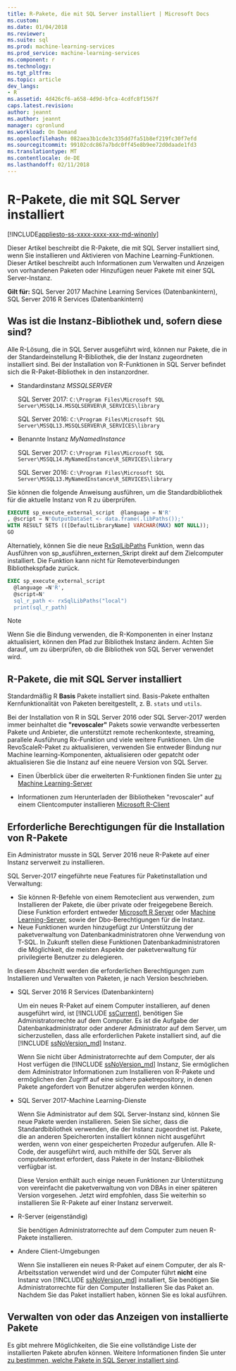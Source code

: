 ```yaml
---
title: R-Pakete, die mit SQL Server installiert | Microsoft Docs
ms.custom: 
ms.date: 01/04/2018
ms.reviewer: 
ms.suite: sql
ms.prod: machine-learning-services
ms.prod_service: machine-learning-services
ms.component: r
ms.technology: 
ms.tgt_pltfrm: 
ms.topic: article
dev_langs:
- R
ms.assetid: 4d426cf6-a658-4d9d-bfca-4cdfc8f1567f
caps.latest.revision: 
author: jeannt
ms.author: jeannt
manager: cgronlund
ms.workload: On Demand
ms.openlocfilehash: 082aea3b1cde3c335dd7fa51b8ef219fc30f7efd
ms.sourcegitcommit: 99102cdc867a7bdc0ff45e8b9ee72d0daade1fd3
ms.translationtype: MT
ms.contentlocale: de-DE
ms.lasthandoff: 02/11/2018
---
```

# <a name="r-packages-installed-with-sql-server"></a>R-Pakete, die mit SQL Server installiert
[!INCLUDE[appliesto-ss-xxxx-xxxx-xxx-md-winonly](../../includes/appliesto-ss-xxxx-xxxx-xxx-md-winonly.md)]

Dieser Artikel beschreibt die R-Pakete, die mit SQL Server installiert sind, wenn Sie installieren und Aktivieren von Machine Learning-Funktionen. Dieser Artikel beschreibt auch Informationen zum Verwalten und Anzeigen von vorhandenen Paketen oder Hinzufügen neuer Pakete mit einer SQL Server-Instanz.

**Gilt für:** SQL Server 2017 Machine Learning Services (Datenbankintern), SQL Server 2016 R Services (Datenbankintern)

## <a name="what-is-the-instance-library-and-where-is-it"></a>Was ist die Instanz-Bibliothek und, sofern diese sind?

Alle R-Lösung, die in SQL Server ausgeführt wird, können nur Pakete, die in der Standardeinstellung R-Bibliothek, die der Instanz zugeordneten installiert sind. Bei der Installation von R-Funktionen in SQL Server befindet sich die R-Paket-Bibliothek in den instanzordner.

+ Standardinstanz *MSSQLSERVER* 

    SQL Server 2017: `C:\Program Files\Microsoft SQL Server\MSSQL14.MSSQLSERVER\R_SERVICES\library` 
    
    SQL Server 2016: `C:\Program Files\Microsoft SQL Server\MSSQL13.MSSQLSERVER\R_SERVICES\library`

+ Benannte Instanz *MyNamedInstance* 

    SQL Server 2017: `C:\Program Files\Microsoft SQL Server\MSSQL14.MyNamedInstance\R_SERVICES\library` 
    
    SQL Server 2016: `C:\Program Files\Microsoft SQL Server\MSSQL13.MyNamedInstance\R_SERVICES\library`

Sie können die folgende Anweisung ausführen, um die Standardbibliothek für die aktuelle Instanz von R zu überprüfen.

```sql
EXECUTE sp_execute_external_script  @language = N'R'
, @script = N'OutputDataSet <- data.frame(.libPaths());'
WITH RESULT SETS (([DefaultLibraryName] VARCHAR(MAX) NOT NULL));
GO
```

Alternatiely, können Sie die neue [RxSqlLibPaths](https://docs.microsoft.com/machine-learning-server/r-reference/revoscaler/rxsqllibpaths) Funktion, wenn das Ausführen von sp\_ausführen\_externen\_Skript direkt auf dem Zielcomputer installiert. Die Funktion kann nicht für Remoteverbindungen Bibliothekspfade zurück.

```sql
EXEC sp_execute_external_script
  @language =N'R',
  @script=N'
  sql_r_path <- rxSqlLibPaths("local")
  print(sql_r_path)
```

> [!NOTE]
> Wenn Sie die Bindung verwenden, die R-Komponenten in einer Instanz aktualisiert, können den Pfad zur Bibliothek Instanz ändern. Achten Sie darauf, um zu überprüfen, ob die Bibliothek von SQL Server verwendet wird.

## <a name="r-packages-installed-with-sql-server"></a>R-Pakete, die mit SQL Server installiert

Standardmäßig R **Basis** Pakete installiert sind. Basis-Pakete enthalten Kernfunktionalität von Paketen bereitgestellt, z. B. `stats` und `utils`.

Bei der Installation von R in SQL Server 2016 oder SQL Server-2017 werden immer beinhaltet die **"revoscaler"** Pakets sowie verwandte verbesserten Pakete und Anbieter, die unterstützt remote rechenkontexte, streaming, parallele Ausführung Rx-Funktion und viele weitere Funktionen. Um die RevoScaleR-Paket zu aktualisieren, verwenden Sie entweder Bindung nur Machine learning-Komponenten, aktualisieren oder gepatcht oder aktualisieren Sie die Instanz auf eine neuere Version von SQL Server.

+ Einen Überblick über die erweiterten R-Funktionen finden Sie unter [zu Machine Learning-Server](https://docs.microsoft.com/machine-learning-server/what-is-microsoft-r-server)

+ Informationen zum Herunterladen der Bibliotheken "revoscaler" auf einem Clientcomputer installieren [Microsoft R-Client](https://docs.microsoft.com/machine-learning-server/r-client/what-is-microsoft-r-client)

## <a name="permissions-required-for-installing-r-packages"></a>Erforderliche Berechtigungen für die Installation von R-Pakete

Ein Administrator musste in SQL Server 2016 neue R-Pakete auf einer Instanz serverweit zu installieren. 

SQL Server-2017 eingeführte neue Features für Paketinstallation und Verwaltung:

+ Sie können R-Befehle von einem Remoteclient aus verwenden, zum Installieren der Pakete, die über private oder freigegebene Bereich. Diese Funktion erfordert entweder [Microsoft R Server](https://docs.microsoft.com/machine-learning-server/install/r-server-install) oder [Machine Learning-Server](https://docs.microsoft.com/machine-learning-server/what-is-machine-learning-server), sowie der Dbo-Berechtigungen für die Instanz.
+ Neue Funktionen wurden hinzugefügt zur Unterstützung der paketverwaltung von Datenbankadministratoren ohne Verwendung von T-SQL. In Zukunft stellen diese Funktionen Datenbankadministratoren die Möglichkeit, die meisten Aspekte der paketverwaltung für privilegierte Benutzer zu delegieren.

In diesem Abschnitt werden die erforderlichen Berechtigungen zum Installieren und Verwalten von Paketen, je nach Version beschrieben.

+ SQL Server 2016 R Services (Datenbankintern)

    Um ein neues R-Paket auf einem Computer installieren, auf denen ausgeführt wird, ist [!INCLUDE [ssCurrent](..\..\includes\sscurrent-md.md)], benötigen Sie Administratorrechte auf dem Computer. Es ist die Aufgabe der Datenbankadministrator oder anderer Administrator auf dem Server, um sicherzustellen, dass alle erforderlichen Pakete installiert sind, auf die [!INCLUDE [ssNoVersion_md](..\..\includes\ssnoversion-md.md)] Instanz.

    Wenn Sie nicht über Administratorrechte auf dem Computer, der als Host verfügen die [!INCLUDE [ssNoVersion_md](..\..\includes\ssnoversion-md.md)] Instanz, Sie ermöglichen dem Administrator Informationen zum Installieren von R-Pakete und ermöglichen den Zugriff auf eine sichere paketrepository, in denen Pakete angefordert von Benutzer abgerufen werden können.

+ SQL Server 2017-Machine Learning-Dienste

    Wenn Sie Administrator auf dem SQL Server-Instanz sind, können Sie neue Pakete werden installieren. Seien Sie sicher, dass die Standardbibliothek verwenden, die der Instanz zugeordnet ist. Pakete, die an anderen Speicherorten installiert können nicht ausgeführt werden, wenn von einer gespeicherten Prozedur aufgerufen. Alle R-Code, der ausgeführt wird, auch mithilfe der SQL Server als computekontext erfordert, dass Pakete in der Instanz-Bibliothek verfügbar ist.

    Diese Version enthält auch einige neuen Funktionen zur Unterstützung von vereinfacht die paketverwaltung von von DBAs in einer späteren Version vorgesehen. Jetzt wird empfohlen, dass Sie weiterhin so installieren Sie R-Pakete auf einer Instanz serverweit.

+ R-Server (eigenständig)

    Sie benötigen Administratorrechte auf dem Computer zum neuen R-Pakete installieren.

+ Andere Client-Umgebungen

    Wenn Sie installieren ein neues R-Paket auf einem Computer, der als R-Arbeitsstation verwendet wird und der Computer führt **nicht** eine Instanz von [!INCLUDE [ssNoVersion_md](..\..\includes\ssnoversion-md.md)] installiert, Sie benötigen Sie Administratorrechte für den Computer Installieren Sie das Paket an. Nachdem Sie das Paket installiert haben, können Sie es lokal ausführen.

## <a name="managing-or-viewing-installed-packages"></a>Verwalten von oder das Anzeigen von installierte Pakete

Es gibt mehrere Möglichkeiten, die Sie eine vollständige Liste der installierten Pakete abrufen können. Weitere Informationen finden Sie unter [zu bestimmen, welche Pakete in SQL Server installiert sind](determine-which-packages-are-installed-on-sql-server.md).
